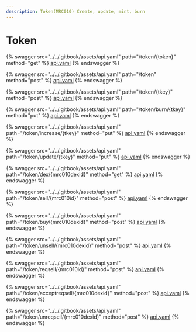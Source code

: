 ```yaml
---
description: Token(MRC010) Create, update, mint, burn
---
```


# Token

{% swagger src="../../.gitbook/assets/api.yaml" path="/token/{token}" method="get" %}
[api.yaml](../../.gitbook/assets/api.yaml)
{% endswagger %}

{% swagger src="../../.gitbook/assets/api.yaml" path="/token" method="post" %}
[api.yaml](../../.gitbook/assets/api.yaml)
{% endswagger %}

{% swagger src="../../.gitbook/assets/api.yaml" path="/token/{tkey}" method="post" %}
[api.yaml](../../.gitbook/assets/api.yaml)
{% endswagger %}

{% swagger src="../../.gitbook/assets/api.yaml" path="/token/burn/{tkey}" method="put" %}
[api.yaml](../../.gitbook/assets/api.yaml)
{% endswagger %}

{% swagger src="../../.gitbook/assets/api.yaml" path="/token/increase/{tkey}" method="put" %}
[api.yaml](../../.gitbook/assets/api.yaml)
{% endswagger %}

{% swagger src="../../.gitbook/assets/api.yaml" path="/token/update/{tkey}" method="put" %}
[api.yaml](../../.gitbook/assets/api.yaml)
{% endswagger %}

{% swagger src="../../.gitbook/assets/api.yaml" path="/token/dex/{mrc010dexid}" method="get" %}
[api.yaml](../../.gitbook/assets/api.yaml)
{% endswagger %}

{% swagger src="../../.gitbook/assets/api.yaml" path="/token/sell/{mrc010id}" method="post" %}
[api.yaml](../../.gitbook/assets/api.yaml)
{% endswagger %}

{% swagger src="../../.gitbook/assets/api.yaml" path="/token/buy/{mrc010dexid}" method="post" %}
[api.yaml](../../.gitbook/assets/api.yaml)
{% endswagger %}

{% swagger src="../../.gitbook/assets/api.yaml" path="/token/unsell/{mrc010dexid}" method="post" %}
[api.yaml](../../.gitbook/assets/api.yaml)
{% endswagger %}

{% swagger src="../../.gitbook/assets/api.yaml" path="/token/reqsell/{mrc010id}" method="post" %}
[api.yaml](../../.gitbook/assets/api.yaml)
{% endswagger %}

{% swagger src="../../.gitbook/assets/api.yaml" path="/token/acceptreqsell/{mrc010dexid}" method="post" %}
[api.yaml](../../.gitbook/assets/api.yaml)
{% endswagger %}

{% swagger src="../../.gitbook/assets/api.yaml" path="/token/unreqsell/{mrc010dexid}" method="post" %}
[api.yaml](../../.gitbook/assets/api.yaml)
{% endswagger %}
